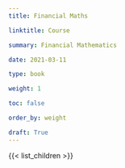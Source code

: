 ```yaml
---
title: Financial Maths

linktitle: Course

summary: Financial Mathematics

date: 2021-03-11

type: book

weight: 1

toc: false

order_by: weight

draft: True
---
```


{{< list_children >}}
